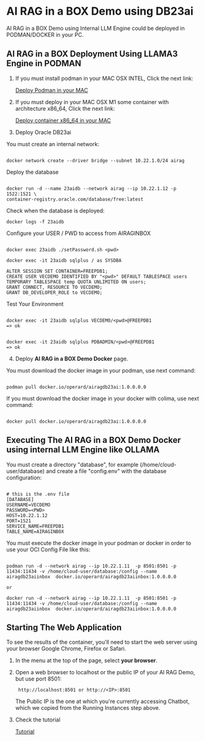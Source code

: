 # AI RAG in a BOX Demo using DB23ai

AI RAG in a BOX Demo using Internal LLM Engine could be deployed in PODMAN/DOCKER in your PC.


## AI RAG in a BOX Deployment Using LLAMA3 Engine in PODMAN

1. If you must install podman in your MAC OSX INTEL, Click the next link:

    [Deploy Podman in your MAC](./install_podman_macosx.md)

2. If you must deploy in your MAC OSX M1 some container with architecture x86_64, Click the next link:

    [Deploy container x86_64 in your MAC](./install_colima_docker_macosx.md)


3. Deploy Oracle DB23ai 


You must create an internal network:

```Code

docker network create --driver bridge --subnet 10.22.1.0/24 airag

```

Deploy the database

```Code

docker run -d --name 23aidb --network airag --ip 10.22.1.12 -p 1522:1521 \
container-registry.oracle.com/database/free:latest
```
 
Check when the database is deployed:

```Code
docker logs -f 23aidb
```


Configure your USER / PWD to access from AIRAGINBOX 

```Code

docker exec 23aidb ./setPassword.sh <pwd>

docker exec -it 23aidb sqlplus / as SYSDBA

ALTER SESSION SET CONTAINER=FREEPDB1;
CREATE USER VECDEMO IDENTIFIED BY "<pwd>" DEFAULT TABLESPACE users TEMPORARY TABLESPACE temp QUOTA UNLIMITED ON users;
GRANT CONNECT, RESOURCE TO VECDEMO;
GRANT DB_DEVELOPER_ROLE to VECDEMO;

```

Test Your Environment

```Code

docker exec -it 23aidb sqlplus VECDEMO/<pwd>@FREEPDB1
=> ok


docker exec -it 23aidb sqlplus PDBADMIN/<pwd>@FREEPDB1
=> ok
```





4. Deploy **AI RAG in a BOX Demo Docker** page. 
    
You must download the docker image in your podman, use next command:

```Code

podman pull docker.io/operard/airagdb23ai:1.0.0.0.0

```

If you must download the docker image in your docker with colima, use next command:

```Code

docker pull docker.io/operard/airagdb23ai:1.0.0.0.0

```


## Executing The **AI RAG in a BOX Demo Docker** using internal LLM Engine like OLLAMA

You must create a directory "database", for example (/home/cloud-user/database) and create a file "config.env" with the database configuration:

```Code

# this is the .env file 
[DATABASE]
USERNAME=VECDEMO
PASSWORD=<PWD>
HOST=10.22.1.12
PORT=1521
SERVICE_NAME=FREEPDB1
TABLE_NAME=AIRAGINBOX

```


You must execute the docker image in your podman or docker in order to use your OCI Config File like this:

```Code

podman run -d --network airag --ip 10.22.1.11  -p 8501:8501 -p 11434:11434 -v /home/cloud-user/database:/config --name airagdb23aiinbox  docker.io/operard/airagdb23aiinbox:1.0.0.0.0

or 

docker run -d --network airag --ip 10.22.1.11  -p 8501:8501 -p 11434:11434 -v /home/cloud-user/database:/config --name airagdb23aiinbox  docker.io/operard/airagdb23aiinbox:1.0.0.0.0

```


## Starting The Web Application

To see the results of the container, you'll need to start the web server using your browser Google Chrome, Firefox or Safari.

1. In the menu at the top of the page, select **your browser**.
2. Open a web browser to localhost or the public IP of your AI RAG Demo, but use port 8501:

        http://localhost:8501 or http://<IP>:8501

    The Public IP is the one at which you're currently accessing Chatbot, which we copied from the Running Instances step above.

3. Check the tutorial

    [Tutorial](./tutorial_llama3.md)

